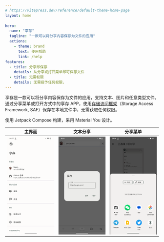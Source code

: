 ```yaml
---
# https://vitepress.dev/reference/default-theme-home-page
layout: home

hero:
  name: "享存"
  tagline: "一款可以将分享内容保存为文件的应用"
  actions:
    - theme: brand
      text: 使用帮助
      link: /help
features:
  - title: 分享即保存
    details: 从分享或打开菜单即可保存文件
  - title: 无需权限
    details: 无需授予任何权限，
---
```


享存是一款可以将分享内容保存为文件的应用，支持文本、图片和任意类型文件。通过分享菜单或打开方式中的享存 APP，使用[存储访问框架](https://developer.android.google.cn/training/data-storage/shared/documents-files?hl=zh-cn)（Storage Access Framework, SAF）保存在本地文件中，无需获取任何权限。

使用 Jetpack Compose 构建，采用 Material You 设计。

| 主界面                     | 文本分享                               | 分享菜单                               |
| -------------------------- | -------------------------------------- | -------------------------------------- |
| ![home](./images/home.png) | ![share-text](./images/share-text.jpg) | ![share-menu](./images/share-menu.png) |
